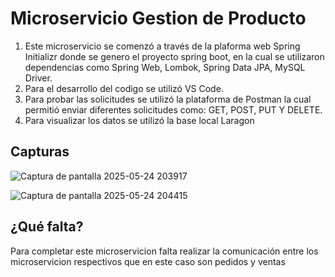# Microservicio Gestion de Producto
1. Este microservicio se comenzó a través de la plaforma web Spring Initializr donde se genero el proyecto spring boot, en la cual se utilizaron dependencias como Spring Web, Lombok, Spring Data JPA, MySQL Driver. 
2. Para el desarrollo del codigo se utilizó VS Code.
3. Para probar las solicitudes se utilizó la plataforma de Postman la cual permitió enviar diferentes solicitudes como: GET, POST, PUT Y DELETE.
4. Para visualizar los datos se utilizó la base local Laragon

## Capturas

![Captura de pantalla 2025-05-24 203917](https://github.com/user-attachments/assets/c5e11084-a70a-4ab3-9aec-a178ab91335c)

![Captura de pantalla 2025-05-24 204415](https://github.com/user-attachments/assets/590a5f29-8054-45ed-b1e1-681c9612b0a2)

## ¿Qué falta?

Para completar este microservicion falta realizar la comunicación entre los microservicion respectivos que en este caso son pedidos y ventas
